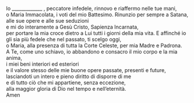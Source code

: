 
Io _____________ , peccatore infedele, rinnovo e riaffermo nelle tue mani,  
o Maria Immacolata, i voti del mio Battesimo.
Rinunzio per sempre a Satana, alle sue opere e alle sue seduzioni  
e mi do interamente a Gesù Cristo, Sapienza Incarnata,  
per portare la mia croce dietro a Lui tutti i giorni della mia vita.
E affinché io gli sia più fedele che nel passato, ti scelgo oggi,  
o Maria, alla presenza di tutta la Corte Celeste, per mia Madre e Padrona.  
A Te, come uno schiavo, io abbandono e consacro il mio corpo e la mia anima,  
i miei beni interiori ed esteriori  
e il valore stesso delle mie buone opere passate, presenti e future,  
lasciandoti un intero e pieno diritto di disporre di me  
e di tutto ciò che mi appartiene, senza eccezione,  
alla maggior gloria di Dio nel tempo e nell’eternità.  
Amen





